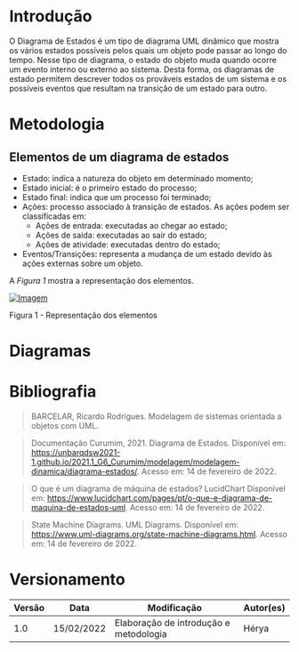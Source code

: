 # Introdução

O Diagrama de Estados é um tipo de diagrama UML dinâmico que mostra os vários estados possíveis pelos quais um objeto pode passar ao longo do tempo. Nesse tipo de diagrama, o estado do objeto muda quando ocorre um evento interno ou externo ao sistema. Desta forma, os diagramas de estado permitem descrever todos os prováveis estados de um sistema e os possíveis eventos que resultam na transição de um estado para outro.

# Metodologia
## Elementos de um diagrama de estados
* Estado: indica a natureza do objeto em determinado momento; 
* Estado inicial: é o primeiro estado do processo;
* Estado final: indica que um processo foi terminado;
* Ações: processo associado à transição de estados. As ações podem ser classificadas em:
    * Ações de entrada: executadas ao chegar ao estado;
    * Ações de saída: executadas ao sair do estado;
    * Ações de atividade: executadas dentro do estado;
* Eventos/Transições: representa a mudança de um estado devido às ações externas sobre um objeto.

A *Figura 1* mostra a representação dos elementos.

[![Imagem](../../../../assets/Modelagem/DiagramaDeEstados/LegendaDiagrama.png)](../../../../assets/Modelagem/DiagramaDeEstados/LegendaDiagrama.png)
<figcaption> Figura 1 - Representação dos elementos  </figcaption>

# Diagramas

# Bibliografia

> BARCELAR, Ricardo Rodrigues. Modelagem de sistemas orientada a objetos com UML. 

> Documentação Curumim, 2021. Diagrama de Estados. Disponível em: <https://unbarqdsw2021-1.github.io/2021.1_G6_Curumim/modelagem/modelagem-dinamica/diagrama-estados/>. Acesso em: 14 de fevereiro de 2022. 

> O que é um diagrama de máquina de estados? LucidChart Disponível em: <https://www.lucidchart.com/pages/pt/o-que-e-diagrama-de-maquina-de-estados-uml>. Acesso em: 14 de fevereiro de 2022. 

> State Machine Diagrams. UML Diagrams. Disponível em: <https://www.uml-diagrams.org/state-machine-diagrams.html>. Acesso em: 14 de fevereiro de 2022.

# Versionamento

Versão | Data | Modificação | Autor(es) |
|--|--|--|--|
|1.0|15/02/2022|Elaboração de introdução e metodologia| Hérya|
